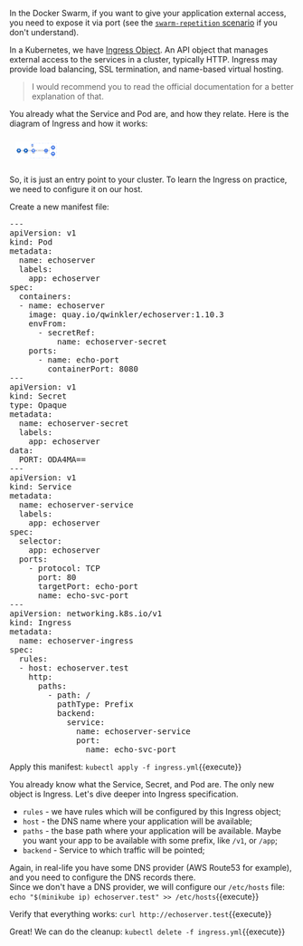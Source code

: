 In the Docker Swarm, if you want to give your application external access, you need to expose it via port (see the [`swarm-repetition` scenario](https://www.katacoda.com/qwinkler/scenarios/swarm-repetition) if you don't understand).

In a Kubernetes, we have [Ingress Object](https://kubernetes.io/docs/concepts/services-networking/ingress). An API object that manages external access to the services in a cluster, typically HTTP. Ingress may provide load balancing, SSL termination, and name-based virtual hosting.

> I would recommend you to read the official documentation for a better explanation of that.

You already what the Service and Pod are, and how they relate. Here is the diagram of Ingress and how it works:

<img src="./assets/ingress.png" style="padding:10px;" width="15%" />

So, it is just an entry point to your cluster. To learn the Ingress on practice, we need to configure it on our host.

Create a new manifest file:

<pre class="file" data-filename="ingress.yml" data-target="replace">
---
apiVersion: v1
kind: Pod
metadata:
  name: echoserver
  labels:
    app: echoserver
spec:
  containers:
  - name: echoserver
    image: quay.io/qwinkler/echoserver:1.10.3
    envFrom:
      - secretRef:
          name: echoserver-secret
    ports:
      - name: echo-port
        containerPort: 8080
---
apiVersion: v1
kind: Secret
type: Opaque
metadata:
  name: echoserver-secret
  labels:
    app: echoserver
data:
  PORT: ODA4MA==
---
apiVersion: v1
kind: Service
metadata:
  name: echoserver-service
  labels:
    app: echoserver
spec:
  selector:
    app: echoserver
  ports:
    - protocol: TCP
      port: 80
      targetPort: echo-port
      name: echo-svc-port
---
apiVersion: networking.k8s.io/v1
kind: Ingress
metadata:
  name: echoserver-ingress
spec:
  rules:
  - host: echoserver.test
    http:
      paths:
        - path: /
          pathType: Prefix
          backend:
            service:
              name: echoserver-service
              port:
                name: echo-svc-port
</pre>

Apply this manifest: `kubectl apply -f ingress.yml`{{execute}}

You already know what the Service, Secret, and Pod are. The only new object is Ingress. Let's dive deeper into Ingress specification.

- `rules` - we have rules which will be configured by this Ingress object;
- `host` - the DNS name where your application will be available;
- `paths` - the base path where your application will be available. Maybe you want your app to be available with some prefix, like `/v1`, or `/app`;
- `backend` - Service to which traffic will be pointed;

Again, in real-life you have some DNS provider (AWS Route53 for example), and you need to configure the DNS records there.  
Since we don't have a DNS provider, we will configure our `/etc/hosts` file: `echo "$(minikube ip) echoserver.test" >> /etc/hosts`{{execute}}

Verify that everything works: `curl http://echoserver.test`{{execute}}

Great! We can do the cleanup: `kubectl delete -f ingress.yml`{{execute}}
